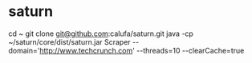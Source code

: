 # saturn

cd ~
git clone git@github.com:calufa/saturn.git
java -cp ~/saturn/core/dist/saturn.jar Scraper --domain='http://www.techcrunch.com' --threads=10 --clearCache=true

